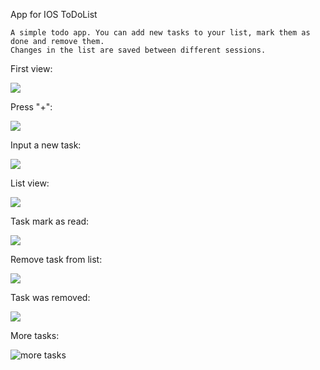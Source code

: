 App for IOS ToDoList

	A simple todo app. You can add new tasks to your list, mark them as done and remove them.
	Changes in the list are saved between different sessions.


First view:

![](https://github.com/f0rsunka/ToDoList/raw/master/screenshots/open_app.png)

Press "+":

![](https://github.com/f0rsunka/ToDoList/raw/master/screenshots/open_uiController.png)

Input a new task:

![](https://github.com/f0rsunka/ToDoList/raw/master/screenshots/add_new_item.png)

List view:

![](https://github.com/f0rsunka/ToDoList/raw/master/screenshots/new_item_was_added.png)

Task mark as read:

![](https://github.com/f0rsunka/ToDoList/raw/master/screenshots/item_mark_as_done.png)

Remove task from list:

![](https://github.com/f0rsunka/ToDoList/raw/master/screenshots/remove_item.png)

Task was removed:

![](https://github.com/f0rsunka/ToDoList/raw/master/screenshots/item_was_removed.png)

More tasks:

![more tasks](https://github.com/f0rsunka/ToDoList/raw/master/screenshots/more_items.png)
